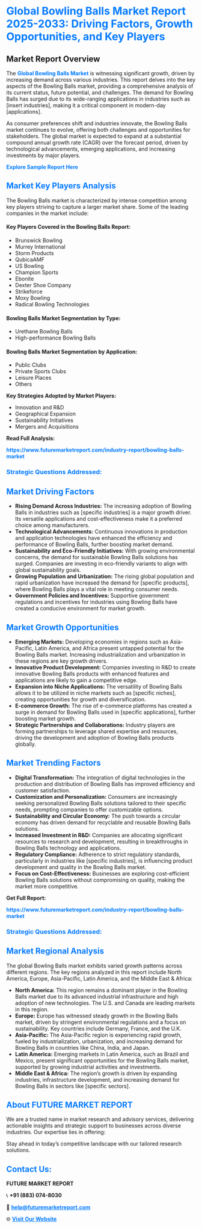 <h1 style="color: #007BFF;">Global Bowling Balls Market Report 2025-2033: Driving Factors, Growth Opportunities, and Key Players</h1>

<section id="overview">
<h2>Market Report Overview</h2>
<p>The <a href="https://www.futuremarketreport.com/industry-report/bowling-balls-market" style="color: #007BFF; text-decoration: none;"><strong>Global Bowling Balls Market</strong></a> is witnessing significant growth, driven by increasing demand across various industries. This report delves into the key aspects of the Bowling Balls market, providing a comprehensive analysis of its current status, future potential, and challenges. The demand for Bowling Balls has surged due to its wide-ranging applications in industries such as [insert industries], making it a critical component in modern-day [applications].</p>
<p>As consumer preferences shift and industries innovate, the Bowling Balls market continues to evolve, offering both challenges and opportunities for stakeholders. The global market is expected to expand at a substantial compound annual growth rate (CAGR) over the forecast period, driven by technological advancements, emerging applications, and increasing investments by major players.</p>
</section>

<section id="overview">
<p><a href="https://www.futuremarketreport.com/request-sample/reportId=58609" style="color: #007BFF; text-decoration: none;"><strong>Explore Sample Report Here</strong></a></p>
</section>

<section id="key-players">
<h2 style="color: #007BFF;">Market Key Players Analysis</h2>
<p>The Bowling Balls market is characterized by intense competition among key players striving to capture a larger market share. Some of the leading companies in the market include:</p>
<h4>Key Players Covered in the Bowling Balls Report:</h4>
<ul><li>Brunswick Bowling</li><li>Murrey International</li><li>Storm Products</li><li>QubicaAMF</li><li>US Bowling</li><li>Champion Sports</li><li>Ebonite</li><li>Dexter Shoe Company</li><li>Strikeforce</li><li>Moxy Bowling</li><li>Radical Bowling Technologies</li></ul>
<h4>Bowling Balls Market Segmentation by Type:</h4>
<ul><li>Urethane Bowling Balls</li><li>High-performance Bowling Balls</li></ul>

<h4>Bowling Balls Market Segmentation by Application:</h4>
<ul><li>Public Clubs</li><li>Private Sports Clubs</li><li>Leisure Places</li><li>Others</li></ul>
<p><strong>Key Strategies Adopted by Market Players:</strong></p>
<ul>
<li>Innovation and R&D</li>
<li>Geographical Expansion</li>
<li>Sustainability Initiatives</li>
<li>Mergers and Acquisitions</li>
</ul>
</section>

<section>
<p><strong>Read Full Analysis: </strong></p><a href="https://www.futuremarketreport.com/industry-report/bowling-balls-market" style="color: #007BFF; text-decoration: none;"><strong>https://www.futuremarketreport.com/industry-report/bowling-balls-market</strong></a>
<h3 style="color: #007BFF;">Strategic Questions Addressed:</h3>
</section>

<section id="driving-factors">
<h2 style="color: #007BFF;">Market Driving Factors</h2>
<ul>
<li><strong>Rising Demand Across Industries:</strong> The increasing adoption of Bowling Balls in industries such as [specific industries] is a major growth driver. Its versatile applications and cost-effectiveness make it a preferred choice among manufacturers.</li>
<li><strong>Technological Advancements:</strong> Continuous innovations in production and application technologies have enhanced the efficiency and performance of Bowling Balls, further boosting market demand.</li>
<li><strong>Sustainability and Eco-Friendly Initiatives:</strong> With growing environmental concerns, the demand for sustainable Bowling Balls solutions has surged. Companies are investing in eco-friendly variants to align with global sustainability goals.</li>
<li><strong>Growing Population and Urbanization:</strong> The rising global population and rapid urbanization have increased the demand for [specific products], where Bowling Balls plays a vital role in meeting consumer needs.</li>
<li><strong>Government Policies and Incentives:</strong> Supportive government regulations and incentives for industries using Bowling Balls have created a conducive environment for market growth.</li>
</ul>
</section>

<section id="growth-opportunities">
<h2 style="color: #007BFF;">Market Growth Opportunities</h2>
<ul>
<li><strong>Emerging Markets:</strong> Developing economies in regions such as Asia-Pacific, Latin America, and Africa present untapped potential for the Bowling Balls market. Increasing industrialization and urbanization in these regions are key growth drivers.</li>
<li><strong>Innovative Product Development:</strong> Companies investing in R&D to create innovative Bowling Balls products with enhanced features and applications are likely to gain a competitive edge.</li>
<li><strong>Expansion into Niche Applications:</strong> The versatility of Bowling Balls allows it to be utilized in niche markets such as [specific niches], creating opportunities for growth and diversification.</li>
<li><strong>E-commerce Growth:</strong> The rise of e-commerce platforms has created a surge in demand for Bowling Balls used in [specific applications], further boosting market growth.</li>
<li><strong>Strategic Partnerships and Collaborations:</strong> Industry players are forming partnerships to leverage shared expertise and resources, driving the development and adoption of Bowling Balls products globally.</li>
</ul>
</section>

<section id="trending-factors">
<h2 style="color: #007BFF;">Market Trending Factors</h2>
<ul>
<li><strong>Digital Transformation:</strong> The integration of digital technologies in the production and distribution of Bowling Balls has improved efficiency and customer satisfaction.</li>
<li><strong>Customization and Personalization:</strong> Consumers are increasingly seeking personalized Bowling Balls solutions tailored to their specific needs, prompting companies to offer customizable options.</li>
<li><strong>Sustainability and Circular Economy:</strong> The push towards a circular economy has driven demand for recyclable and reusable Bowling Balls solutions.</li>
<li><strong>Increased Investment in R&D:</strong> Companies are allocating significant resources to research and development, resulting in breakthroughs in Bowling Balls technology and applications.</li>
<li><strong>Regulatory Compliance:</strong> Adherence to strict regulatory standards, particularly in industries like [specific industries], is influencing product development and quality in the Bowling Balls market.</li>
<li><strong>Focus on Cost-Effectiveness:</strong> Businesses are exploring cost-efficient Bowling Balls solutions without compromising on quality, making the market more competitive.</li>
</ul>
</section>

<section>
<p><strong>Get Full Report: </strong></p><a href="https://www.futuremarketreport.com/industry-report/bowling-balls-market" style="color: #007BFF; text-decoration: none;"><strong>https://www.futuremarketreport.com/industry-report/bowling-balls-market</strong></a>
<h3 style="color: #007BFF;">Strategic Questions Addressed:</h3>
</section>


<section id="regional-analysis">
<h2 style="color: #007BFF;">Market Regional Analysis</h2>
<p>The global Bowling Balls market exhibits varied growth patterns across different regions. The key regions analyzed in this report include North America, Europe, Asia-Pacific, Latin America, and the Middle East & Africa:</p>
<ul>
<li><strong>North America:</strong> This region remains a dominant player in the Bowling Balls market due to its advanced industrial infrastructure and high adoption of new technologies. The U.S. and Canada are leading markets in this region.</li>
<li><strong>Europe:</strong> Europe has witnessed steady growth in the Bowling Balls market, driven by stringent environmental regulations and a focus on sustainability. Key countries include Germany, France, and the U.K.</li>
<li><strong>Asia-Pacific:</strong> The Asia-Pacific region is experiencing rapid growth, fueled by industrialization, urbanization, and increasing demand for Bowling Balls in countries like China, India, and Japan.</li>
<li><strong>Latin America:</strong> Emerging markets in Latin America, such as Brazil and Mexico, present significant opportunities for the Bowling Balls market, supported by growing industrial activities and investments.</li>
<li><strong>Middle East & Africa:</strong> The region’s growth is driven by expanding industries, infrastructure development, and increasing demand for Bowling Balls in sectors like [specific sectors].</li>
</ul>
</section>

<footer>
<h2 style="color: #007BFF;">About FUTURE MARKET REPORT</h2>
<p>We are a trusted name in market research and advisory services, delivering actionable insights and strategic support to businesses across diverse industries. Our expertise lies in offering:</p>

<p>Stay ahead in today’s competitive landscape with our tailored research solutions.</p>

<h2 style="color: #007BFF;">Contact Us:</h2>
<p><strong>FUTURE MARKET REPORT</strong></p>
<p>📞 <strong>+91 (883) 074-8030</strong></p>
<p>📧 <strong><a href="mailto:help@futuremarketreport.com" style="color: #007BFF;">help@futuremarketreport.com</a></strong></p>
<p>🌐 <strong><a href="https://www.futuremarketreport.com/" style="color: #007BFF;">Visit Our Website</a></strong></p>
</footer>